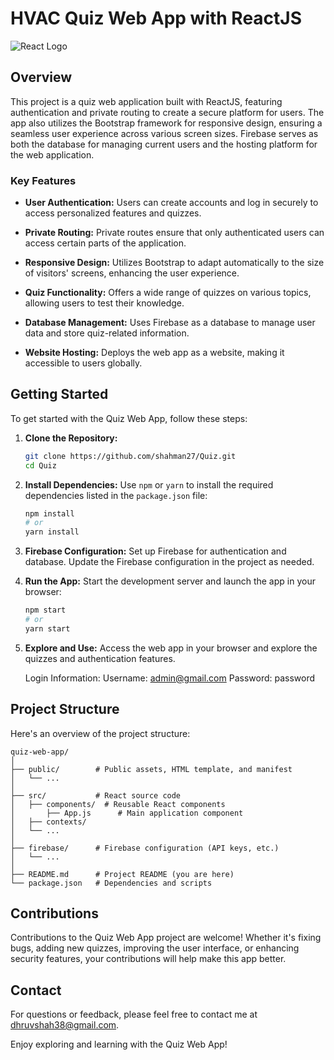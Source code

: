 # HVAC Quiz Web App with ReactJS

![React Logo](https://reactjs.org/logo-og.png)

## Overview

This project is a quiz web application built with ReactJS, featuring authentication and private routing to create a secure platform for users. The app also utilizes the Bootstrap framework for responsive design, ensuring a seamless user experience across various screen sizes. Firebase serves as both the database for managing current users and the hosting platform for the web application.

### Key Features

- **User Authentication:** Users can create accounts and log in securely to access personalized features and quizzes.

- **Private Routing:** Private routes ensure that only authenticated users can access certain parts of the application.

- **Responsive Design:** Utilizes Bootstrap to adapt automatically to the size of visitors' screens, enhancing the user experience.

- **Quiz Functionality:** Offers a wide range of quizzes on various topics, allowing users to test their knowledge.

- **Database Management:** Uses Firebase as a database to manage user data and store quiz-related information.

- **Website Hosting:** Deploys the web app as a website, making it accessible to users globally.

## Getting Started

To get started with the Quiz Web App, follow these steps:

1. **Clone the Repository:**
   ```bash
   git clone https://github.com/shahman27/Quiz.git
   cd Quiz
   ```

2. **Install Dependencies:**
   Use `npm` or `yarn` to install the required dependencies listed in the `package.json` file:
   ```bash
   npm install
   # or
   yarn install
   ```

3. **Firebase Configuration:**
   Set up Firebase for authentication and database. Update the Firebase configuration in the project as needed.

4. **Run the App:**
   Start the development server and launch the app in your browser:
   ```bash
   npm start
   # or
   yarn start
   ```

5. **Explore and Use:**
   Access the web app in your browser and explore the quizzes and authentication features.

   Login Information:
   Username: admin@gmail.com
   Password: password


## Project Structure

Here's an overview of the project structure:

```
quiz-web-app/
│
├── public/        # Public assets, HTML template, and manifest
│   └── ...
│
├── src/           # React source code
│   ├── components/  # Reusable React components
│       ├── App.js      # Main application component
│   ├── contexts/       
│   └── ...
│
├── firebase/      # Firebase configuration (API keys, etc.)
│   └── ...
│
├── README.md      # Project README (you are here)
└── package.json   # Dependencies and scripts
```

## Contributions

Contributions to the Quiz Web App project are welcome! Whether it's fixing bugs, adding new quizzes, improving the user interface, or enhancing security features, your contributions will help make this app better.

## Contact

For questions or feedback, please feel free to contact me at [dhruvshah38@gmail.com](mailto:dhruvshah38@gmail.com).

Enjoy exploring and learning with the Quiz Web App!

